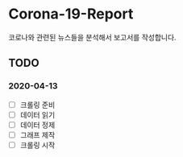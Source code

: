 # Corona-19-Report
코로나와 관련된 뉴스들을 분석해서 보고서를 작성합니다.

## TODO

### 2020-04-13
- [ ] 크롤링 준비
- [ ] 데이터 읽기
- [ ] 데이터 정제
- [ ] 그래프 제작
- [ ] 크롤링 시작
